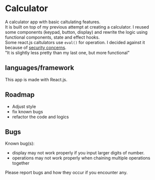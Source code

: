 # Calculator

A calculator app with basic caltulating features.  
It is built on top of my previous attempt at creating a calculator. I reused some components (keypad, button, display) and rewrite the logic using functional components, state and effect hooks.  
Some react.js caltulators use `eval()` for operation. I decided against it because of [security concerns](https://developer.mozilla.org/en-US/docs/Web/JavaScript/Reference/Global_Objects/eval#never_use_eval!).  
"It is slightly less pretty than my last one, but more functional"

## languages/framework
This app is made with React.js.

## Roadmap
+ Adjust style
+ fix known bugs
+ refactor the code and logics


## Bugs
Known bug(s):  
+ display may not work properly if you input larger digits of number.
+ operations may not work properly when chaining multiple operations together

Please report bugs and how they occur if you encounter any.